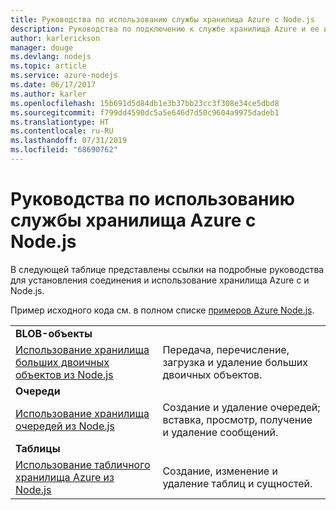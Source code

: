 ```yaml
---
title: Руководства по использованию службы хранилища Azure с Node.js
description: Руководства по подключению к службе хранилища Azure и ее использованию с Node.js.
author: karlerickson
manager: douge
ms.devlang: nodejs
ms.topic: article
ms.service: azure-nodejs
ms.date: 06/17/2017
ms.author: karler
ms.openlocfilehash: 15b691d5d84db1e3b37bb23cc3f308e34ce5dbd8
ms.sourcegitcommit: f799dd4590dc5a5e646d7d50c9604a9975dadeb1
ms.translationtype: HT
ms.contentlocale: ru-RU
ms.lasthandoff: 07/31/2019
ms.locfileid: "68690762"
---
```

# <a name="azure-storage-with-nodejs-tutorials"></a>Руководства по использованию службы хранилища Azure с Node.js

В следующей таблице представлены ссылки на подробные руководства для установления соединения и использование хранилища Azure с и Node.js.

Пример исходного кода см. в полном списке [примеров Azure Node.js](https://azure.microsoft.com/resources/samples/?term=nodejs).

| | |
|---|---|
| **BLOB-объекты** ||
| [Использование хранилища больших двоичных объектов из Node.js](/azure/storage/storage-nodejs-how-to-use-blob-storage?toc=/azure/javascript/toc.json&bc=/azure/javascript/breadcrumb/toc.json) | Передача, перечисление, загрузка и удаление больших двоичных объектов. |
| **Очереди** ||
| [Использование хранилища очередей из Node.js](/azure/storage/storage-nodejs-how-to-use-queues?toc=/azure/javascript/toc.json&bc=/azure/javascript/breadcrumb/toc.json) | Создание и удаление очередей; вставка, просмотр, получение и удаление сообщений. |
| **Таблицы** ||
| [Использование табличного хранилища Azure из Node.js](/azure/storage/storage-nodejs-how-to-use-table-storage?toc=/azure/javascript/toc.json&bc=/azure/javascript/breadcrumb/toc.json) | Создание, изменение и удаление таблиц и сущностей. |
